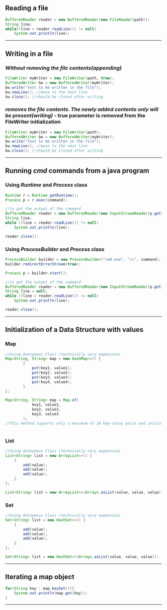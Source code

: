 ## **Reading a file**
```java
BufferedReader reader = new BufferedReader(new FileReader(path));
String line;
while((line = reader.readLine()) != null)
    System.out.println(line);
```

___


## **Writing in a file**

### *Without removing the file contents(appending)*
```java
FileWriter myWriter = new FileWriter(path, true);
BufferedWriter bw = new BufferedWriter(myWriter);
bw.write("text to be written in the file");
bw.newLine(); //move to the next line
bw.close(); //should be closed after writing
```

### *removes the file contents. The newly added contents only will be present(writing)* - **true** parameter is removed from the FileWriter initialization
```java
FileWriter myWriter = new FileWriter(path);
BufferedWriter bw = new BufferedWriter(myWriter);
bw.write("text to be written in the file");
bw.newLine(); //move to the next line
bw.close(); //should be closed after writing
```

___

## **Running *cmd* commands from a java program**

### Using ***Runtime*** and ***Process*** class
```java
Runtime r = Runtime.getRuntime();
Process p = r.exec(command); 

//to get the output of the command
BufferedReader reader = new BufferedReader(new InputStreamReader(p.getInputStream()));
String line;
while ((line = reader.readLine()) != null)
    System.out.println(line);

reader.close();
```

### Using ***ProcessBuilder*** and ***Process*** class
```java
ProcessBuilder builder = new ProcessBuilder("cmd.exe", "/c", command);
builder.redirectErrorStream(true);

Process p = builder.start();

//to get the output of the command
BufferedReader reader = new BufferedReader(new InputStreamReader(p.getInputStream()));
String line = null;
while ((line = reader.readLine()) != null)
    System.out.println(line);

reader.close();
```

___

## **Initialization of a Data Structure with values**

### Map
```java
//Using Anonymous Class (technically very expensive)
Map<String, String> map = new HashMap<>() {
		{
			put(key1, value1);
			put(key2, value2);
			put(key3, value3);
			put(key4, value4);
		}	
};
```

```java
Map<String, String> map = Map.of(
            key1, value1, 
            key2, value2, 
            key3, value3
        );
//This method supports only a maximum of 10 key-value pairs and initializes key-value pairs in random order.
 
```

### List
```java
//Using Anonymous Class (technically very expensive)
List<String> list = new ArrayList<>() {
    {
        add(value);
        add(value);
        add(value);
    }
};
```

```java
List<String> list = new ArrayList<>(Arrays.asList(value, value, value));
```

### Set
```java
//Using Anonymous Class (technically very expensive)
Set<String> list = new HashSet<>() {
    {
        add(value);
        add(value);
        add(value);
    }
};
```

```java
Set<String> list = new HashSet<>(Arrays.asList(value, value, value));
```

___

## **Iterating a map object**
```java
for(String key : map.keySet()){
    System.out.println(map.get(key));
}
```
___
